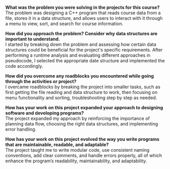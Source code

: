 **What was the problem you were solving in the projects for this course?**  
The problem was designing a C++ program that reads course data from a file, stores it in a data structure, and allows users to interact with it through a menu to view, sort, and search for course information.

**How did you approach the problem? Consider why data structures are important to understand.**  
I started by breaking down the problem and assessing how certain data structures could be beneficial for the project's specific requirements. After performing a runtime analysis and evaluating different approaches in pseudocode, I selected the appropriate date structure and implemented the code accordingly.

**How did you overcome any roadblocks you encountered while going through the activities or project?**  
I overcame roadblocks by breaking the project into smaller tasks, such as first getting the file reading and data structure to work, then focusing on menu functionality and sorting, troubleshooting step by step as needed.

**How has your work on this project expanded your approach to designing software and developing programs?**  
The project expanded my approach by reinforcing the importance of planning data flow, choosing the right data structures, and implementing error handling.

**How has your work on this project evolved the way you write programs that are maintainable, readable, and adaptable?**  
The project taught me to write modular code, use consistent naming conventions, add clear comments, and handle errors properly, all of which enhance the program’s readability, maintainability, and adaptability.
